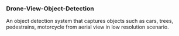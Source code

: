 ### Drone-View-Object-Detection
An object detection system that captures objects such as cars, trees, pedestrains, motorcycle from aerial view in low resolution scenario.
